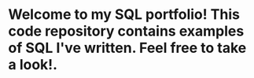 # Welcome to my SQL portfolio! This code repository contains examples of SQL I've written. Feel free to take a look!.

